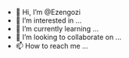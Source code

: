 - 👋 Hi, I’m @Ezengozi
- 👀 I’m interested in ...
- 🌱 I’m currently learning ...
- 💞️ I’m looking to collaborate on ...
- 📫 How to reach me ...

<!---
Ezengozi/Ezengozi is a ✨ special ✨ repository because its `README.md` (this file) appears on your GitHub profile.
You can click the Preview link to take a look at your changes.
--->
